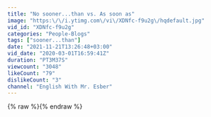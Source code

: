 ```yaml
---
title: "No sooner...than vs. As soon as"
image: "https:\/\/i.ytimg.com\/vi\/XDNfc-f9u2g\/hqdefault.jpg"
vid_id: "XDNfc-f9u2g"
categories: "People-Blogs"
tags: ["sooner...than"]
date: "2021-11-21T13:26:48+03:00"
vid_date: "2020-03-01T16:59:41Z"
duration: "PT3M37S"
viewcount: "3048"
likeCount: "79"
dislikeCount: "3"
channel: "English With Mr. Esber"
---
```

{% raw %}{% endraw %}
